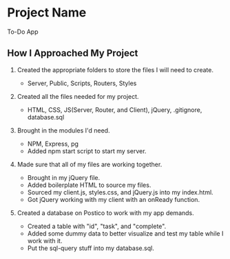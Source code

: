 # Project Name

To-Do App

## How I Approached My Project

1. Created the appropriate folders to store the files I will need to create.
    - Server, Public, Scripts, Routers, Styles

2. Created all the files needed for my project.
    - HTML, CSS, JS(Server, Router, and Client), jQuery, .gitignore, database.sql

3. Brought in the modules I'd need.
    - NPM, Express, pg
    - Added npm start script to start my server.

4. Made sure that all of my files are working together.
    - Brought in my jQuery file.
    - Added boilerplate HTML to source my files.
    - Sourced my client.js, styles.css, and jQuery.js into my index.html.
    - Got jQuery working with my client with an onReady function.

5. Created a database on Postico to work with my app demands.
    - Created a table with "id", "task", and "complete".
    - Added some dummy data to better visualize and test my table while I work with it.
    - Put the sql-query stuff into my database.sql.